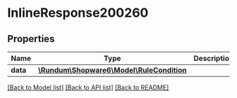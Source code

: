 # InlineResponse200260

## Properties
Name | Type | Description | Notes
------------ | ------------- | ------------- | -------------
**data** | [**\Rundum\Shopware6\Model\RuleCondition**](RuleCondition.md) |  | [optional] 

[[Back to Model list]](../../README.md#documentation-for-models) [[Back to API list]](../../README.md#documentation-for-api-endpoints) [[Back to README]](../../README.md)

